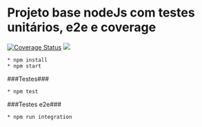 # Projeto base nodeJs com testes unitários, e2e e coverage

[![Coverage Status](https://coveralls.io/repos/jefersondeoliveira/baseNodeJsComTestese2eECoverage/badge.svg?branch=master&service=github)](https://coveralls.io/github/jefersondeoliveira/baseNodeJsComTestese2eECoverage?branch=master)
<img src="https://codeship.com/projects/517e96c0-1f22-0133-99ed-76ecc01c3dfb/status?branch=master">

```
* npm install
* npm start

```
###Testes###
```
* npm test
```

###Testes e2e###
```
* npm run integration
```

